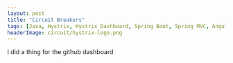 ```yaml
---
layout: post
title: "Circuit Breakers"
tags: [Java, Hystrix, Hystrix Dashboard, Spring Boot, Spring MVC, AngularJS, Gulp]
headerImage: circuit/hystrix-logo.png
---
```


I did a thing for the github dashboard